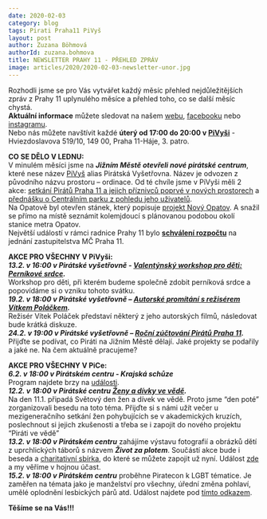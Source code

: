 ```yaml
---
date: 2020-02-03
category: blog
tags: Pirati Praha11 PiVyš
layout: post
author: Zuzana Böhmová
authorId: zuzana.bohmova
title: NEWSLETTER PRAHY 11 - PŘEHLED ZPRÁV
image: articles/2020/2020-02-03-newsletter-unor.jpg
---
```


Rozhodli jsme se pro Vás vytvářet každý měsíc přehled nejdůležitějších zpráv z Prahy 11 uplynulého měsíce a přehled toho, co se další měsíc chystá. <br>
**Aktuální informace** můžete sledovat na našem [webu]( https://praha11.pirati.cz/), [facebooku]( https://www.facebook.com/pirati11.cz/) nebo [instagramu]( https://www.instagram.com/piratipraha11/).<br>
Nebo nás můžete navštívit každé **úterý od 17:00 do 20:00 v [PiVyši]( https://www.google.com/maps/place/PiVy%C5%A1+-+Pir%C3%A1tsk%C3%A9+centrum+Ji%C5%BEn%C3%AD+M%C4%9Bsto/@50.0330773,14.525848,15z/data=!4m5!3m4!1s0x0:0x4c17a87e66865ac0!8m2!3d50.0330773!4d14.525848)** - Hviezdoslavova 519/10, 149 00, Praha 11-Háje, 3. patro. <br>

**CO SE DĚLO V LEDNU:** <br>
V minulém měsíci jsme na ***Jižním Městě otevřeli nové pirátské centrum***, které nese název [PiVyš]( https://www.facebook.com/piratskavysetrovna/) alias Pirátská Vyšetřovna. Název je odvozen z původního názvu prostoru – ordinace. Od té chvíle jsme v PiVyši měli 2 akce: [setkání Pirátů Praha 11 a jejich příznivců poprvé v nových prostorech]( https://www.facebook.com/pg/piratskavysetrovna/photos/?tab=album&album_id=119032499641234) a [přednášku o Centrálním parku z pohledu jeho uživatelů]( https://praha11.pirati.cz/tiskove-zpravy/centralni-park/). <br>
Na Opatově byl otevřen stánek, který popisuje [projekt Nový Opatov]( https://www.facebook.com/pirati11.cz/posts/761752837680178?__tn__=-R). A snažil se přímo na místě seznámit kolemjdoucí s plánovanou podobou okolí stanice metra Opatov. <br>
Největší událostí v rámci radnice Prahy 11 bylo **[schválení rozpočtu]( https://praha11.pirati.cz/tiskove-zpravy/rozpocet/)** na jednání zastupitelstva MČ Praha 11. <br>

**AKCE PRO VŠECHNY V PiVyši:** <br>
***13.2. v 16:00 v Pirátské vyšetřovně - [Valentýnský workshop pro děti: Perníkové srdce]( https://www.facebook.com/events/1354707764736165/).***<br>
Workshop pro děti, při kterém budeme společně zdobit perníková srdce a popovídáme si o vzniku tohoto svátku. <br>
***19.2. v 18:00 v Pirátské vyšetřovně – [Autorské promítání s režisérem Vítkem Poláčkem]( https://www.facebook.com/events/2804797732936673/).***<br>
Režisér Vítek Poláček představí některý z jeho autorských filmů, následovat bude krátká diskuze. <br>
***24.2. v 19:00 v Pirátské vyšetřovně – [Roční zúčtování Pirátů Praha 11]( https://www.facebook.com/events/180997419831036/).***<br>
Přijďte se podívat, co Piráti na Jižním Městě dělají. Jaké projekty se podařily a jaké ne. Na čem
aktuálně pracujeme? <br>


**AKCE PRO VŠECHNY V PiCe:** <br>
***6.2. v 18:00 v Pirátském centru - Krajská schůze***<br>
Program najdete brzy na [události]( https://www.facebook.com/events/128832851628528/). <br>
***12.2. v 18:00 v Pirátské centru [Ženy a dívky ve vědě]( https://www.facebook.com/events/1520900471398238/).***<br>
Na den 11.1. připadá Světový den žen a dívek ve vědě. Proto jsme “den poté” zorganizovali besedu na toto téma. Přijďte si s námi užít večer u mezigeneračního setkání žen pohybujících se v akademických kruzích, poslechnout si jejich zkušenosti a třeba se i zapojit do nového projektu “Piráti ve vědě” <br>
***13.2. v 18:00 v Pirátském centru*** zahájíme výstavu fotografií a obrázků dětí z uprchlických táborů s názvem ***Život za plotem***.  Součástí akce bude i beseda a [charitativní sbírka]( https://www.facebook.com/events/475822563130198/), do které se můžete zapojit už nyní. Událost [zde]( https://www.facebook.com/events/1174265032764502/) a my věříme v hojnou účast. <br>
 ***15.2. v 18:00 v Pirátském centru*** proběhne Piratecon k LGBT tématice. Je zaměřen na témata jako je manželství pro všechny, úřední změna pohlaví, umělé oplodnění lesbických párů atd. Událost najdete pod [tímto odkazem]( https://www.facebook.com/events/2643013552418761/).


**Těšíme se na Vás!!!**
